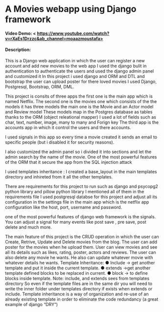 # A Movies webapp using Django framework

#### Video Demo: < https://www.youtube.com/watch?v=rXaEs1Drzzc&ab_channel=moaazmoustafa>

#### Description:

This is a Django web application in which the user can register a new account and add new movies to the web app
I used the django bulit in authentication to authenticate the users and used the django admin panel and customized it
In this project i used django and ORM and DTL and bootstrap
the user can upload poster for there loved movies
I used Django, Postgresql, Bootstrap, ORM, DML.

This project is consits of three apps the first one is the main app which is named Netflix.
The second one is the movies one which consists of the the models it has three models the main one is the Movie and an Actor model and Review model
These models map in the Postgres database as tables thanks to the ORM (object releational mapper)
I used a lot of fields such as char, text, number, image, many to many and Forign key
The third app is the accounts app in which it control the users and there accounts.

I used signals in this app so every time a movie created it sends an email to specific people (but i disabled it for security reasons).


I also customized the admin panel so i divided it into sections and let the admin search by the name of the movie.
One of the most powerful features of the ORM that it secure the app from the SQL injection attack


I used templates inheritance : I created a base_layout in the main templates directory and inhireted from it all the other templates.

There are requirements for this project to run such as django and psycopg2 python library and pillow python library I mentioned all of them in the requirements file
I used postgresql databse for this project and adjust all its configuration in the settings file in the main app which is the netflix app
configuration like the host, port, username and password.

one of the most powerful features of django web framework is the signals. You can adjust a signal for many events like post save , pre save, post delete and much more.

The main feature of this project is the CRUD operation in which the user can Create, Retrive, Update and Delete movies from the blog.
The user can add poster for the movies when he upload them. User can view movies and see all its details such as likes, rating, poster, actors and reviews.
The user can also delete any movie he wants. He also can update whatever movie with whatever details he wants.
Template Inheritance:
● Include → get another template and put it inside the current template.
● extends →get another template defined blocks to be replaced in current.
● block → to define blocks inside template.
Note: include, and extends sees from templates directory So even if the template files are in the same dir
you will need to write the inner folder under templates directory if exists when extends or include.
Template inheritance is a way of organization and re-use of an already existing template in order to
eliminate the code redundancy (a great example of django “DRY”)
